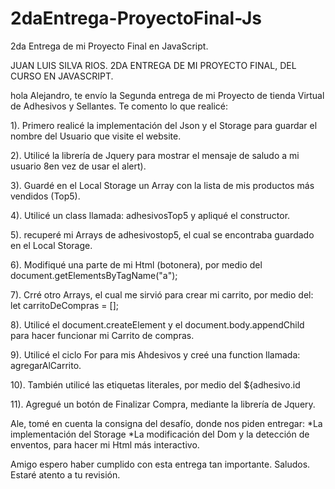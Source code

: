 # 2daEntrega-ProyectoFinal-Js
2da Entrega de mi Proyecto Final en JavaScript.

JUAN LUIS SILVA RIOS. 2DA ENTREGA DE MI PROYECTO FINAL, DEL CURSO EN JAVASCRIPT.

hola Alejandro, te envío la Segunda entrega de mi Proyecto de tienda Virtual de Adhesivos y Sellantes.
Te comento lo que realicé:

1). Primero realicé la implementación del Json y el Storage para guardar el nombre del Usuario que visite el website.

2). Utilicé la librería de Jquery para mostrar el mensaje de saludo a mi usuario 8en vez de usar el alert).

3). Guardé en el Local Storage un Array con la lista de mis productos más vendidos (Top5).

4). Utilicé un class llamada: adhesivosTop5 y apliqué el constructor.

5). recuperé mi Arrays de adhesivostop5, el cual se encontraba guardado en el Local Storage.

6). Modifiqué una parte de mi Html (botonera), por medio del document.getElementsByTagName("a");

7). Crré otro Arrays, el cual me sirvió para crear mi carrito, por medio del: let carritoDeCompras = [];

8). Utilicé el document.createElement y el document.body.appendChild para hacer funcionar mi Carrito de compras.

9). Utilicé el ciclo For para mis Ahdesivos y creé una function llamada: agregarAlCarrito.

10). También utilicé las etiquetas literales, por medio del  ${adhesivo.id

11). Agregué un botón de Finalizar Compra, mediante la librería de Jquery.


Ale, tomé en cuenta la consigna del desafío, donde nos piden entregar:
*La implementación del Storage
*La modificación del Dom y la detección de enventos, para hacer mi Html más interactivo.

Amigo espero haber cumplido con esta entrega tan importante.
Saludos. Estaré atento a tu revisión.

